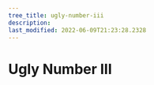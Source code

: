```yaml
---
tree_title: ugly-number-iii
description: 
last_modified: 2022-06-09T21:23:28.2328
---
```


# Ugly Number III
